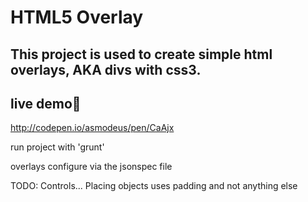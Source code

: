 # HTML5 Overlay
## This project is used to create simple html overlays,  AKA divs with css3.


## live demo
http://codepen.io/asmodeus/pen/CaAjx


run project with 'grunt'

overlays configure via the jsonspec file


TODO: 
Controls...
Placing objects uses padding and not anything else


